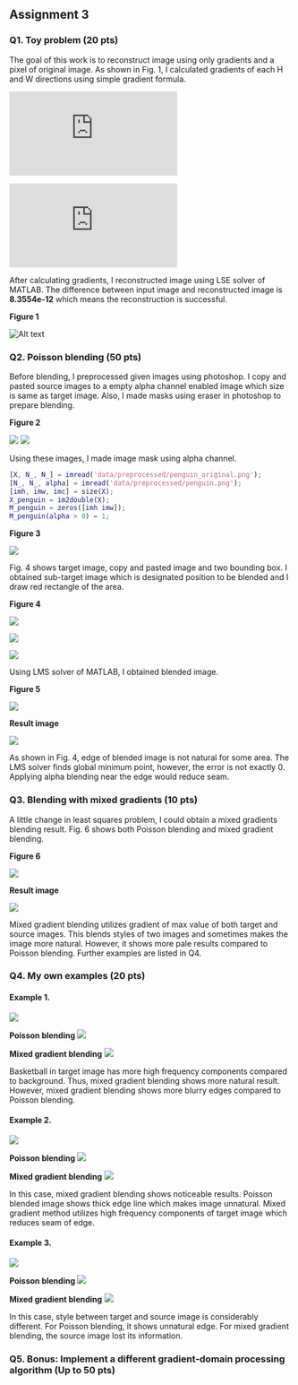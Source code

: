 ## Assignment 3
### Q1. Toy problem (20 pts)

The goal of this work is to reconstruct image using only gradients and a pixel of original image. As shown in Fig. 1, I calculated gradients of each H and W directions using simple gradient formula.

![\Large grad_h(h, w) = image(h+1, w) - image(h, w)](https://latex.codecogs.com/svg.latex?grad_h(h,%20w)%20=%20image(h+1,%20w)%20-%20image(h,%20w))

![\Large grad_h(h, w) = image(h+1, w) - image(h, w)](https://latex.codecogs.com/svg.latex?grad_w(h,%20w)%20=%20image(h,%20w+1)%20-%20image(h,%20w))

After calculating gradients, I reconstructed image using LSE solver of MATLAB.
The difference between input image and reconstructed image is **8.3554e-12** which means the reconstruction is successful.

**Figure 1**

![Alt text](/assignment3_result/results/Q1/figure/figure1.png)

### Q2. Poisson blending (50 pts)

Before blending, I preprocessed given images using photoshop. I copy and pasted source images to a empty alpha channel enabled image which size is same as target image. Also, I made masks using eraser in photoshop to prepare blending.

**Figure 2**

![](/assignment3_result/data/preprocessed/chick_original.png)
![](/assignment3_result/data/preprocessed/chick.png)


Using these images, I made image mask using alpha channel.
```matlab
[X, N_, N_] = imread('data/preprocessed/penguin_original.png');
[N_, N_, alpha] = imread('data/preprocessed/penguin.png');
[imh, imw, imc] = size(X);
X_penguin = im2double(X);
M_penguin = zeros([imh imw]);
M_penguin(alpha > 0) = 1;
```

**Figure 3**

![](/assignment3_result/results/Q2/figure/figure1.png)


Fig. 4 shows target image, copy and pasted image and two bounding box. I obtained sub-target image which is designated position to be blended and I draw red rectangle of the area.

**Figure 4**

![](/assignment3_result/results/Q2/figure/figure2.png)

![](/assignment3_result/results/Q2/figure/figure3.png)

![](/assignment3_result/results/Q2/figure/figure4.png)


Using LMS solver of MATLAB, I obtained blended image.

**Figure 5**

![](/assignment3_result/results/Q2/figure/figure5.png)


**Result image**

![](/assignment3_result/results/Q2/Q2_blended_image.png)


As shown in Fig. 4, edge of blended image is not natural for some area. The LMS solver finds global minimum point, however, the error is not exactly 0. Applying alpha blending near the edge would reduce seam.


### Q3. Blending with mixed gradients (10 pts)

A little change in least squares problem, I could obtain a mixed gradients blending result. Fig. 6 shows both Poisson blending and mixed gradient blending.

**Figure 6**

![](/assignment3_result/results/Q3/figure/figure1.png)


**Result image**

![](/assignment3_result/results/Q3/Q3_mixed_gradient_blended_image.png)


Mixed gradient blending utilizes gradient of max value of both target and source images. This blends styles of two images and sometimes makes the image more natural. However, it shows more pale results compared to Poisson blending. Further examples are listed in Q4.



### Q4. My own examples (20 pts)

#### Example 1. ####

![](/assignment3_result/results/Q4/1/figure1.png)

**Poisson blending**
![](/assignment3_result/results/Q4/1/1_poisson.png)

**Mixed gradient blending**
![](/assignment3_result/results/Q4/1/1_mixed_gradient.png)


Basketball in target image has more high frequency components compared to background. Thus, mixed gradient blending shows more natural result. However, mixed gradient blending shows more blurry edges compared to Poisson blending.


#### Example 2. ####

![](/assignment3_result/results/Q4/3/figure1.png)

**Poisson blending**
![](/assignment3_result/results/Q4/3/1_poisson.png)

**Mixed gradient blending**
![](/assignment3_result/results/Q4/3/1_mixed_gradient.png)


In this case, mixed gradient blending shows noticeable results. Poisson blended image shows thick edge line which makes image unnatural. Mixed gradient method utilizes high frequency components of target image which reduces seam of edge.


#### Example 3. ####

![](/assignment3_result/results/Q4/2/figure1.png)

**Poisson blending**
![](/assignment3_result/results/Q4/2/1_poisson.png)

**Mixed gradient blending**
![](/assignment3_result/results/Q4/2/1_mixed_gradient.png)


In this case, style between target and source image is considerably different. For Poisson blending, it shows unnatural edge. For mixed gradient blending, the source image lost its information.



### Q5. Bonus: Implement a different gradient-domain processing algorithm (Up to 50 pts)


